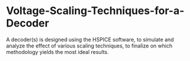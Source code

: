 # Voltage-Scaling-Techniques-for-a-Decoder
A decoder(s) is designed using the HSPICE software, to simulate and analyze the effect of various scaling techniques, to finalize on which methodology yields the most ideal results.

